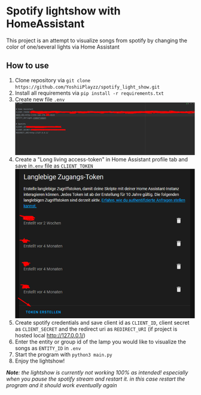 # Spotify lightshow with HomeAssistant

This project is an attempt to visualize songs from spotify by changing the color of one/several lights via Home Assistant

## How to use 
1. Clone repository via `git clone https://github.com/YoshiiPlayzz/spotify_light_show.git`
2. Install all requirements via
``pip install -r requirements.txt``
3. Create new file ``.env`` ![Basic .env](img.png)
4. Create a "Long living access-token" in Home Assistant profile tab and save in`.env` file as `CLIENT_TOKEN` ![HassAccessToken](img_1.png) 
5. Create spotify credentials and save client id as ``CLIENT_ID``, client secret as `CLIENT_SECRET` and the redirect uri as `REDIRECT_URI` (if project is hosted local http://127.0.0.1/)
6. Enter the entity or group id of the lamp you would like to visualize the songs as ``ENTITY_ID`` in `.env`
7. Start the program with `python3 main.py`
8. Enjoy the lightshow!

***Note**: the lightshow is currently not working 100% as intended! especially when you pause the spotify stream and restart it. in this case restart the program and it should work eventually again*